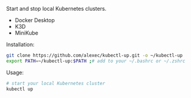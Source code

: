 Start and stop local Kubernetes clusters.

* Docker Desktop
* K3D
* MiniKube

Installation:

```bash
git clone https://github.com/alexec/kubectl-up.git -o ~/kubectl-up
export PATH=~/kubectl-up:$PATH ;# add to your ~/.bashrc or ~/.zshrc 
```


Usage:

```bash
# start your local Kubernetes cluster
kubectl up
```